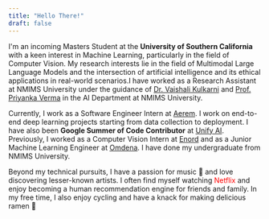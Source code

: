 ```yaml
---
title: "Hello There!"
draft: false
---
```


I'm an incoming Masters Student at the **University of Southern California** with a keen interest in Machine Learning, particularly in the field of Computer Vision. My research interests lie in the field of Multimodal Large Language Models and the intersection of artificial intelligence and its ethical applications in real-world scenarios.I have worked as a Research Assistant at NMIMS University under the guidance of [Dr. Vaishali Kulkarni](https://scholar.google.co.in/citations?user=ZX1mKq4AAAAJ&hl=en) and [Prof. Priyanka Verma](https://scholar.google.co.in/citations?user=8ZY8TlsAAAAJ&hl=en) in the AI Department at NMIMS University.

Currently, I work as a Software Engineer Intern at [Aerem](https://www.aerem.co/). I work on end-to-end deep learning projects starting from data collection to deployment. I have also been **Google Summer of Code Contributor** at [Unify AI](https://unify.ai/). Previously, I worked as a Computer Vision Intern at [Enord](https://enord.co/) and as a Junior Machine Learning Engineer at [Omdena](https://www.omdena.com/). I have done my undergraduate from NMIMS University.

Beyond my technical pursuits, I have a passion for music 🎹 and love discovering lesser-known artists. I often find myself watching <span style="color:red">Netflix</span> and enjoy becoming a human recommendation engine for friends and family. In my free time, I also enjoy cycling and have a knack for making delicious ramen 🍜
